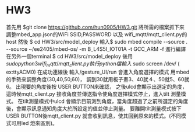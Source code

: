 HW3
===
首先用 $git clone https://github.com/hun0905/HW3.git    將所需的檔案抓下來
 調整mbed_app.json的WiFi SSID,PASSWORD 以及 wifi_mqtt/mqtt_client.py的host
 然後 $ cd HW3/src/model_deploy
 輸入$ sudo mbed compile --source . --source ~/ee2405/mbed-os/ -m B_L4S5I_IOT01A -t GCC_ARM -f 進行編譯
 在另外一個terminal $ cd HW3/src/model_deploy  後用 $sudo python3 wifi_mqtt/mqtt_client.py 執行   python 檔
 輸入$ sudo screen /dev/<devicename> (<devicename> ex:ttyACM0)
 在成功連線後 輸入/gesture_UI/run 會進入角度選擇的模式
 用mbed的手勢來調整角度(30,40,50,60)， 調到30就用板子畫3、40就４、50就5、60就6。
 出現要的角度後按 USER BUTTON來確認， 之後ulcd會顯示出選定的角度，這時候mqtt_client.py 接收角度並傳送指令使角度選擇模式停止，進入tilt 測量模式。
 在tilt測量模式中ulcd 會顯示目前測到角度，當角度超過了之前所選定的角度後，會顯示訊息通知角度大於所設定的值並停止測量。
 要離開tilt測量模式按下  USER BUTTON後mqtt_client.py 就會收到訊息，使其回到原來的模式。(不同模式可用led 燈來區別)。
  
  
